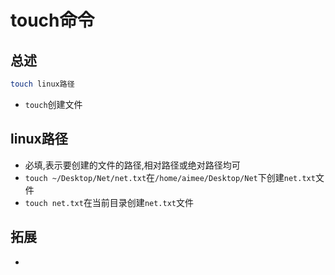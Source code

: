 # touch命令

## 总述
```bash
touch linux路径
```

* `touch`创建文件

## linux路径

* 必填,表示要创建的文件的路径,相对路径或绝对路径均可
* `touch ~/Desktop/Net/net.txt`在`/home/aimee/Desktop/Net`下创建`net.txt`文件
* `touch net.txt`在当前目录创建`net.txt`文件

## 拓展

* 

